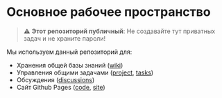# Основное рабочее пространство

> :warning: **Этот репозиторий публичный**: Не создавайте тут приватных задач и не храните пароли!

Мы используем данный репозиторий для:
* Хранения общей базы знаний ([wiki](https://github.com/profcomff/general/wiki))
* Управления общими задачами ([project](https://github.com/orgs/profcomff/projects/1), [tasks](https://github.com/profcomff/general/issues))
* Обсуждения ([discussions](https://github.com/profcomff/general/discussions))
* Сайт Github Pages ([code](https://github.com/profcomff/general/docs), [site](http://pages.github.com))

